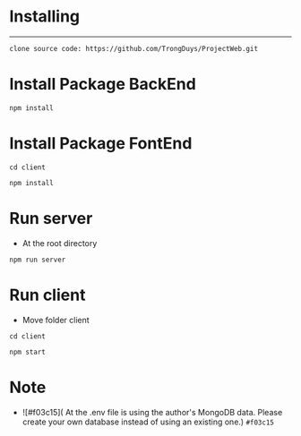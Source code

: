 # Installing

---

```
clone source code: https://github.com/TrongDuys/ProjectWeb.git
```

# Install Package BackEnd

```
npm install
```

# Install Package FontEnd

```
cd client
```

```
npm install
```

# Run server

- At the root directory

```
npm run server
```

# Run client

- Move folder client

```
cd client
```

```
npm start
```

# Note

- ![#f03c15]( At the .env file is using the author's MongoDB data. Please create your own database instead of using an existing one.) `#f03c15`
